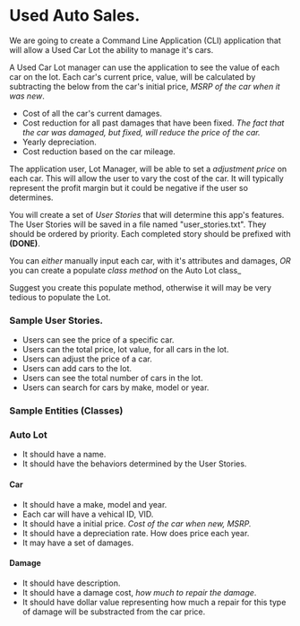 # Used Auto Sales.

We are going to create a Command Line Application (CLI) application that will allow a Used Car Lot the ability to manage it's cars.

A Used Car Lot manager can use the application to see the value of each car on the lot. Each car's current price, value, will be calculated by subtracting the below from the car's initial price, _MSRP of the car when it was new_.

* Cost of all the car's current damages.
* Cost reduction for all past damages that have been fixed. _The fact that the car was damaged, but fixed, will reduce the price of the car._
* Yearly depreciation.
* Cost reduction based on the car mileage.

The application user, Lot Manager, will be able to set a _adjustment price_ on each car. This will allow the user to vary the cost of the car. It will typically represent the profit margin but it could be negative if the user so determines.

You will create a set of _User Stories_ that will determine this app's features. The User Stories will be saved in a file named "user_stories.txt". They should be ordered by priority. Each completed story should be prefixed with __(DONE)__.

You can _either_ manually input each car, with it's attributes and damages, _OR_ you can create a populate _class method_ on the Auto Lot class_

Suggest you create this populate method, otherwise it will may be very tedious to populate the Lot.

### Sample User Stories.

* Users can see the price of a specific car.
* Users can the total price, lot value, for all cars in the lot.
* Users can adjust the price of a car.
* Users can add cars to the lot.
* Users can see the total number of cars in the lot.
* Users can search for cars by make, model or year.

### Sample Entities (Classes)

### Auto Lot
* It should have a name.
* It should have the behaviors determined by the User Stories.

#### Car
* It should have a make, model and year.
* Each car will have a vehical ID, VID.
* It should have a initial price. _Cost of the car when new, MSRP._
* It should have a depreciation rate. How does price each year.
* It may have a set of damages.


#### Damage
* It should have description.
* It should have a damage cost, _how much to repair the damage_.
* It should have dollar value representing how much a repair for this type of damage will be substracted from the car price.